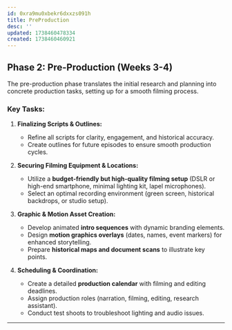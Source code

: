```yaml
---
id: 0xra9mu0xbekr6dxxzs091h
title: PreProduction
desc: ''
updated: 1738460478334
created: 1738460460921
---
```

## **Phase 2: Pre-Production (Weeks 3-4)**

The pre-production phase translates the initial research and planning into concrete production tasks, setting up for a smooth filming process.

### **Key Tasks:**
1. **Finalizing Scripts & Outlines:**
   - Refine all scripts for clarity, engagement, and historical accuracy.
   - Create outlines for future episodes to ensure smooth production cycles.

2. **Securing Filming Equipment & Locations:**
   - Utilize a **budget-friendly but high-quality filming setup** (DSLR or high-end smartphone, minimal lighting kit, lapel microphones).
   - Select an optimal recording environment (green screen, historical backdrops, or studio setup).

3. **Graphic & Motion Asset Creation:**
   - Develop animated **intro sequences** with dynamic branding elements.
   - Design **motion graphics overlays** (dates, names, event markers) for enhanced storytelling.
   - Prepare **historical maps and document scans** to illustrate key points.

4. **Scheduling & Coordination:**
   - Create a detailed **production calendar** with filming and editing deadlines.
   - Assign production roles (narration, filming, editing, research assistant).
   - Conduct test shoots to troubleshoot lighting and audio issues.

---

